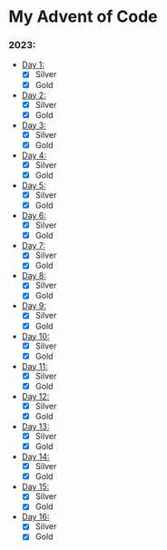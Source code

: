 # My Advent of Code

### 2023:
- [Day 1:](2023/day1/src/main.rs)
    - [x] Silver
    - [x] Gold
- [Day 2:](2023/day2/src/main.rs)
    - [x] Silver
    - [x] Gold
- [Day 3:](2023/day3/src/main.rs)
    - [x] Silver
    - [x] Gold
- [Day 4:](2023/day4/src/main.rs)
    - [x] Silver
    - [x] Gold
- [Day 5:](2023/day5/src/main.rs)
    - [x] Silver
    - [x] Gold
- [Day 6:](2023/day6/src/main.rs)
    - [x] Silver
    - [x] Gold
- [Day 7:](2023/day7/src/main.rs)
    - [x] Silver
    - [x] Gold
- [Day 8:](2023/day8/src/main.rs)
    - [x] Silver
    - [x] Gold
- [Day 9:](2023/day9/src/main.rs)
    - [x] Silver
    - [x] Gold
- [Day 10:](2023/day10/src/main.rs)
    - [x] Silver
    - [x] Gold
- [Day 11:](2023/day11/src/main.rs)
    - [x] Silver
    - [x] Gold
- [Day 12:](2023/day12/src/main.rs)
    - [x] Silver
    - [x] Gold
- [Day 13:](2023/day13/src/main.rs)
    - [x] Silver
    - [x] Gold
- [Day 14:](2023/day14/src/main.rs)
    - [x] Silver
    - [x] Gold
- [Day 15:](2023/day15/src/main.rs)
    - [x] Silver
    - [x] Gold
- [Day 16:](2023/day16/src/main.rs)
    - [x] Silver
    - [x] Gold